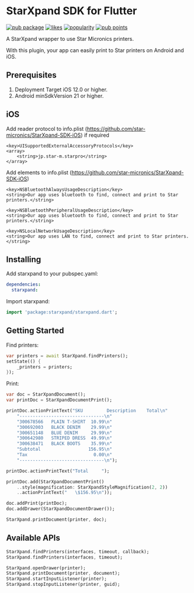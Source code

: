 # StarXpand SDK for Flutter

[![pub package](https://img.shields.io/pub/v/starxpand.svg)](https://pub.dev/packages/starxpand) [![likes](https://badges.bar/starxpand/likes)](https://pub.dev/packages/starxpand/score) [![popularity](https://badges.bar/starxpand/popularity)](https://pub.dev/packages/starxpand/score)  [![pub points](https://badges.bar/starxpand/pub%20points)](https://pub.dev/packages/starxpand/score)

A StarXpand wrapper to use Star Micronics printers.

With this plugin, your app can easily print to Star printers on Android and iOS.

## Prerequisites

1) Deployment Target iOS 12.0 or higher.
2) Android minSdkVersion 21 or higher.

## iOS

Add reader protocol to info.plist (https://github.com/star-micronics/StarXpand-SDK-iOS) if required

```
<key>UISupportedExternalAccessoryProtocols</key>
<array>
    <string>jp.star-m.starpro</string>
</array>
```

Add elements to info.plist (https://github.com/star-micronics/StarXpand-SDK-iOS)

```
<key>NSBluetoothAlwaysUsageDescription</key>
<string>Our app uses bluetooth to find, connect and print to Star printers.</string>

<key>NSBluetoothPeripheralUsageDescription</key>
<string>Our app uses bluetooth to find, connect and print to Star printers.</string>

<key>NSLocalNetworkUsageDescription</key>
<string>Our app uses LAN to find, connect and print to Star printers.</string>
```

## Installing

Add starxpand to your pubspec.yaml:

```yaml
dependencies:
  starxpand:
```

Import starxpand:

```dart
import 'package:starxpand/starxpand.dart';
```

## Getting Started

Find printers:

```dart
var printers = await StarXpand.findPrinters();
setState(() {
    _printers = printers;
});
```

Print:

```dart
var doc = StarXpandDocument();
var printDoc = StarXpandDocumentPrint();

printDoc.actionPrintText("SKU         Description    Total\n"
    "--------------------------------\n"
    "300678566   PLAIN T-SHIRT  10.99\n"
    "300692003   BLACK DENIM    29.99\n"
    "300651148   BLUE DENIM     29.99\n"
    "300642980   STRIPED DRESS  49.99\n"
    "300638471   BLACK BOOTS    35.99\n"
    "Subtotal                  156.95\n"
    "Tax                         0.00\n"
    "--------------------------------\n");

printDoc.actionPrintText("Total     ");

printDoc.add(StarXpandDocumentPrint()
    ..style(magnification: StarXpandStyleMagnification(2, 2))
    ..actionPrintText("   \$156.95\n"));

doc.addPrint(printDoc);
doc.addDrawer(StarXpandDocumentDrawer());

StarXpand.printDocument(printer, doc);
```

## Available APIs

```dart
StarXpand.findPrinters(interfaces, timeout, callback);
StarXpand.findPrinters(interfaces, timeout);

StarXpand.openDrawer(printer);
StarXpand.printDocument(printer, document);
StarXpand.startInputListener(printer);
StarXpand.stopInputListener(printer, guid);
```
